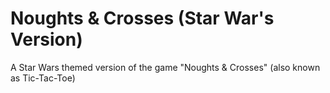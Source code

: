 
# Noughts & Crosses (Star War's Version)

A Star Wars themed version of the game "Noughts & Crosses" (also known as Tic-Tac-Toe)





